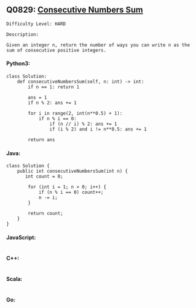 ## Q0829: [Consecutive Numbers Sum](https://leetcode.com/problems/consecutive-numbers-sum/)

```
Difficulty Level: HARD
```

```
Description:

Given an integer n, return the number of ways you can write n as the sum of consecutive positive integers.
```

#### Python3:

```
class Solution:
    def consecutiveNumbersSum(self, n: int) -> int:
        if n == 1: return 1
        
        ans = 1
        if n % 2: ans += 1
        
        for i in range(2, int(n**0.5) + 1):
            if n % i == 0:
                if (n // i) % 2: ans += 1
                if (i % 2) and i != n**0.5: ans += 1
        
        return ans
```

#### Java:

```
class Solution {
    public int consecutiveNumbersSum(int n) {
       int count = 0;

        for (int i = 1; n > 0; i++) {
            if (n % i == 0) count++;
            n -= i;
        }
        
        return count;
    }
}
```

#### JavaScript:

```

```

#### C++:

```

```

#### Scala:

```

```

#### Go:

```

```